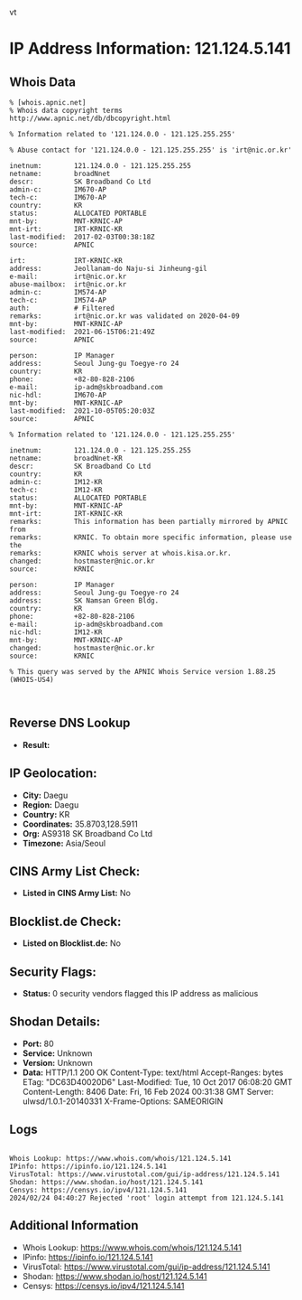 vt
# IP Address Information: 121.124.5.141

## Whois Data
```
% [whois.apnic.net]
% Whois data copyright terms    http://www.apnic.net/db/dbcopyright.html

% Information related to '121.124.0.0 - 121.125.255.255'

% Abuse contact for '121.124.0.0 - 121.125.255.255' is 'irt@nic.or.kr'

inetnum:        121.124.0.0 - 121.125.255.255
netname:        broadNnet
descr:          SK Broadband Co Ltd
admin-c:        IM670-AP
tech-c:         IM670-AP
country:        KR
status:         ALLOCATED PORTABLE
mnt-by:         MNT-KRNIC-AP
mnt-irt:        IRT-KRNIC-KR
last-modified:  2017-02-03T00:38:18Z
source:         APNIC

irt:            IRT-KRNIC-KR
address:        Jeollanam-do Naju-si Jinheung-gil
e-mail:         irt@nic.or.kr
abuse-mailbox:  irt@nic.or.kr
admin-c:        IM574-AP
tech-c:         IM574-AP
auth:           # Filtered
remarks:        irt@nic.or.kr was validated on 2020-04-09
mnt-by:         MNT-KRNIC-AP
last-modified:  2021-06-15T06:21:49Z
source:         APNIC

person:         IP Manager
address:        Seoul Jung-gu Toegye-ro 24
country:        KR
phone:          +82-80-828-2106
e-mail:         ip-adm@skbroadband.com
nic-hdl:        IM670-AP
mnt-by:         MNT-KRNIC-AP
last-modified:  2021-10-05T05:20:03Z
source:         APNIC

% Information related to '121.124.0.0 - 121.125.255.255'

inetnum:        121.124.0.0 - 121.125.255.255
netname:        broadNnet-KR
descr:          SK Broadband Co Ltd
country:        KR
admin-c:        IM12-KR
tech-c:         IM12-KR
status:         ALLOCATED PORTABLE
mnt-by:         MNT-KRNIC-AP
mnt-irt:        IRT-KRNIC-KR
remarks:        This information has been partially mirrored by APNIC from
remarks:        KRNIC. To obtain more specific information, please use the
remarks:        KRNIC whois server at whois.kisa.or.kr.
changed:        hostmaster@nic.or.kr
source:         KRNIC

person:         IP Manager
address:        Seoul Jung-gu Toegye-ro 24
address:        SK Namsan Green Bldg.
country:        KR
phone:          +82-80-828-2106
e-mail:         ip-adm@skbroadband.com
nic-hdl:        IM12-KR
mnt-by:         MNT-KRNIC-AP
changed:        hostmaster@nic.or.kr
source:         KRNIC

% This query was served by the APNIC Whois Service version 1.88.25 (WHOIS-US4)



```
## Reverse DNS Lookup
- **Result:** 

## IP Geolocation:
- **City:** Daegu
- **Region:** Daegu
- **Country:** KR
- **Coordinates:** 35.8703,128.5911
- **Org:** AS9318 SK Broadband Co Ltd
- **Timezone:** Asia/Seoul

## CINS Army List Check:
- **Listed in CINS Army List:** 
No

## Blocklist.de Check:
- **Listed on Blocklist.de:** 
No

## Security Flags:
- **Status:** 0 security vendors flagged this IP address as malicious

## Shodan Details:
- **Port:** 80
- **Service:** Unknown
- **Version:** Unknown
- **Data:** HTTP/1.1 200 OK
Content-Type: text/html
Accept-Ranges: bytes
ETag: "DC63D40020D6"
Last-Modified: Tue, 10 Oct 2017 06:08:20 GMT
Content-Length: 8406
Date: Fri, 16 Feb 2024 00:31:38 GMT
Server: ulwsd/1.0.1-20140331
X-Frame-Options: SAMEORIGIN



## Logs
```

Whois Lookup: https://www.whois.com/whois/121.124.5.141
IPinfo: https://ipinfo.io/121.124.5.141
VirusTotal: https://www.virustotal.com/gui/ip-address/121.124.5.141
Shodan: https://www.shodan.io/host/121.124.5.141
Censys: https://censys.io/ipv4/121.124.5.141
2024/02/24 04:40:27 Rejected 'root' login attempt from 121.124.5.141

```
## Additional Information
- Whois Lookup: https://www.whois.com/whois/121.124.5.141
- IPinfo: https://ipinfo.io/121.124.5.141
- VirusTotal: https://www.virustotal.com/gui/ip-address/121.124.5.141
- Shodan: https://www.shodan.io/host/121.124.5.141
- Censys: https://censys.io/ipv4/121.124.5.141

